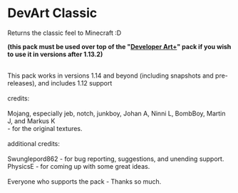 # DevArt Classic
Returns the classic feel to Minecraft :D

<b>(this pack must be used over top of the "[Developer Art+](https://github.com/shmoobalizer/developer_art_plus/)" pack if you wish to use it in versions after 1.13.2)</b>

<br>
This pack works in versions 1.14 and beyond (including snapshots and pre-releases), and includes 1.12 support

<br>
<br>
credits:

<br>
<br>
Mojang, 
especially jeb, notch, junkboy, Johan A, Ninni L, BombBoy, Martin J, and Markus K <br>
 - for the original textures. 

<br>
<br>
additional credits: 

<br>
<br>
Swunglepord862 - for bug reporting, suggestions, and unending support. <br>
PhysicsE - for coming up with some great ideas. 

<br>
<br>
Everyone who supports the pack - Thanks so much. 
